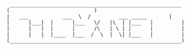 
	 _______________________________________________________
	(							)
	|	___           ___  \  /         ___ _____       |
	|      |___|  |	     |___   \/   |\  | |___   |         |
	|      |   |  |      |      /\   | \ | |      |         |
	|      |   |  |____  |___  /  \  |  \| |___   |         |
	(_______________________________________________________)




